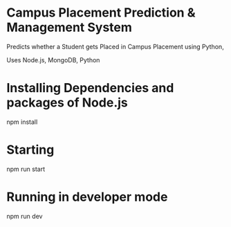 # Campus Placement Prediction &amp; Management System
Predicts whether a Student gets Placed in Campus Placement using Python,

Uses Node.js, MongoDB, Python

# Installing Dependencies and packages of Node.js

npm install

# Starting

npm run start

# Running in developer mode

npm run dev
